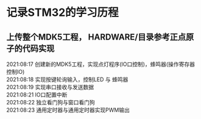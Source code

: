 # 记录STM32的学习历程
## 上传整个MDK5工程， HARDWARE/目录参考正点原子的代码实现   
  2021:08:17  创建新的MDK5工程，实现点灯程序(IO口控制)，蜂鸣器(操作寄存器控制IO)    
  2021:08:18  实现按键轮询输入，控制LED 与 蜂鸣器  
  2021:08:19  实现串口接收与发送数据  
  2021:08:21  IO口配置中断  
  2021:08:22  独立看门狗与窗口看门狗  
  2021:08:23  通用定时器与通用定时器实现PWM输出  
  
  
  
  
  
  
  
